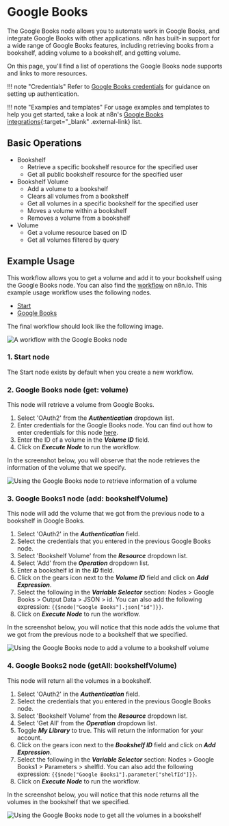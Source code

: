 # Google Books

The Google Books node allows you to automate work in Google Books, and integrate Google Books with other applications. n8n has built-in support for a wide range of Google Books features, including retrieving books from a bookshelf, adding volume to a bookshelf, and getting volume.

On this page, you'll find a list of operations the Google Books node supports and links to more resources.

!!! note "Credentials"
    Refer to [Google Books credentials](https://docs.n8n.io/integrations/builtin/credentials/google/) for guidance on setting up authentication. 

!!! note "Examples and templates"
    For usage examples and templates to help you get started, take a look at n8n's [Google Books integrations](https://n8n.io/integrations/google-books/){:target="_blank" .external-link} list.


## Basic Operations

* Bookshelf
    * Retrieve a specific bookshelf resource for the specified user
    * Get all public bookshelf resource for the specified user
* Bookshelf Volume
    * Add a volume to a bookshelf
    * Clears all volumes from a bookshelf
    * Get all volumes in a specific bookshelf for the specified user
    * Moves a volume within a bookshelf
    * Removes a volume from a bookshelf
* Volume
    * Get a volume resource based on ID
    * Get all volumes filtered by query

## Example Usage

This workflow allows you to get a volume and add it to your bookshelf using the Google Books node. You can also find the [workflow](https://n8n.io/workflows/771) on n8n.io. This example usage workflow uses the following nodes.
- [Start](/integrations/builtin/core-nodes/n8n-nodes-base.start/)
- [Google Books]()

The final workflow should look like the following image.

![A workflow with the Google Books node](/_images/integrations/builtin/app-nodes/googlebooks/workflow.png)

### 1. Start node

The Start node exists by default when you create a new workflow.

### 2. Google Books node (get: volume)

This node will retrieve a volume from Google Books.

1. Select 'OAuth2' from the ***Authentication*** dropdown list.
2. Enter credentials for the Google Books node. You can find out how to enter credentials for this node [here](/integrations/builtin/credentials/google/).
3. Enter the ID of a volume in the ***Volume ID*** field.
4. Click on ***Execute Node*** to run the workflow.

In the screenshot below, you will observe that the node retrieves the information of the volume that we specify.

![Using the Google Books node to retrieve information of a volume](/_images/integrations/builtin/app-nodes/googlebooks/googlebooks_node.png)

### 3. Google Books1 node (add: bookshelfVolume)

This node will add the volume that we got from the previous node to a bookshelf in Google Books.

1. Select 'OAuth2' in the ***Authentication*** field.
2. Select the credentials that you entered in the previous Google Books node.
3. Select 'Bookshelf Volume' from the ***Resource*** dropdown list.
4. Select 'Add' from the ***Operation*** dropdown list.
5. Enter a bookshelf id in the ***ID*** field.
6. Click on the gears icon next to the ***Volume ID*** field and click on ***Add Expression***.
7. Select the following in the ***Variable Selector*** section: Nodes > Google Books > Output Data > JSON > id. You can also add the following expression: `{{$node["Google Books"].json["id"]}}`.
8. Click on ***Execute Node*** to run the workflow.

In the screenshot below, you will notice that this node adds the volume that we got from the previous node to a bookshelf that we specified.

![Using the Google Books node to add a volume to a bookshelf volume](/_images/integrations/builtin/app-nodes/googlebooks/googlebooks1_node.png)

### 4. Google Books2 node (getAll: bookshelfVolume)

This node will return all the volumes in a bookshelf.

1. Select 'OAuth2' in the ***Authentication*** field.
2. Select the credentials that you entered in the previous Google Books node.
3. Select 'Bookshelf Volume' from the ***Resource*** dropdown list.
4. Select 'Get All' from the ***Operation*** dropdown list.
5. Toggle ***My Library*** to true. This will return the information for your account.
6. Click on the gears icon next to the ***Bookshelf ID*** field and click on ***Add Expression***.
7. Select the following in the ***Variable Selector*** section: Nodes > Google Books1 > Parameters > shelfId. You can also add the following expression: `{{$node["Google Books1"].parameter["shelfId"]}}`.
8. Click on ***Execute Node*** to run the workflow.

In the screenshot below, you will notice that this node returns all the volumes in the bookshelf that we specified.

![Using the Google Books node to get all the volumes in a bookshelf](/_images/integrations/builtin/app-nodes/googlebooks/googlebooks2_node.png)
